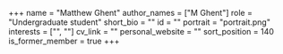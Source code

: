+++
name = "Matthew Ghent"
author_names = ["M Ghent"]
role = "Undergraduate student"
short_bio = ""
id = ""
portrait = "portrait.png"
interests = ["", ""]
cv_link = ""
personal_website = ""
sort_position = 140
is_former_member = true
+++

